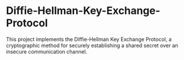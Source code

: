 # Diffie-Hellman-Key-Exchange-Protocol
This project implements the Diffie-Hellman Key Exchange Protocol, a cryptographic method for securely establishing a shared secret over an insecure communication channel.
